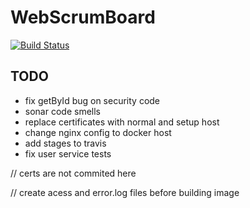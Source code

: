 # WebScrumBoard

[![Build Status](https://travis-ci.org/abondar24/WebScrumBoard.svg?branch=master)](https://travis-ci.org/abondar24/WebScrumBoard)

## TODO

- fix getById bug on security code
- sonar code smells
- replace certificates with normal and setup host
- change nginx config to docker host
- add stages to travis
- fix user service tests

// certs are not commited here

// create acess and error.log files before building image

